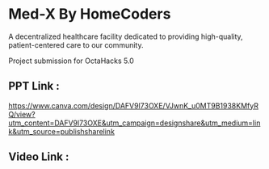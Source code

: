 # Med-X By HomeCoders

A decentralized healthcare facility dedicated to providing high-quality, patient-centered care to our community.

Project submission for OctaHacks 5.0

## PPT Link : 
https://www.canva.com/design/DAFV9l73OXE/VJwnK_u0MT9B1938KMfyRQ/view?utm_content=DAFV9l73OXE&utm_campaign=designshare&utm_medium=link&utm_source=publishsharelink

## Video Link :

